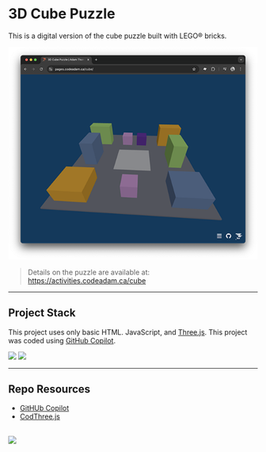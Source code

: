 # 3D Cube Puzzle

This is a digital version of the cube puzzle built with LEGO&reg; bricks.

![3D Cube Puzzle](_readme/screenshot-cube-puzzle.png)

> Details on the puzzle are available at:
> https://activities.codeadam.ca/cube

---

## Project Stack

This project uses only basic HTML. JavaScript, and [Three.js](https://threejs.org/). This project was coded using [GitHub Copilot](https://github.com/features/copilot).

<img src="https://console.codeadam.ca/api/image/javascript" width="60"> <img src="https://console.codeadam.ca/api/image/threejs" width="60">

---

## Repo Resources

- [GitHUb Copilot](https://github.com/features/copilot)
- [CodThree.js](https://threejs.org/)

<br>
<a href="https://codeadam.ca">
<img src="https://cdn.codeadam.ca/images@1.0.0/codeadam-logo-coloured-horizontal.png" width="200">
</a>

